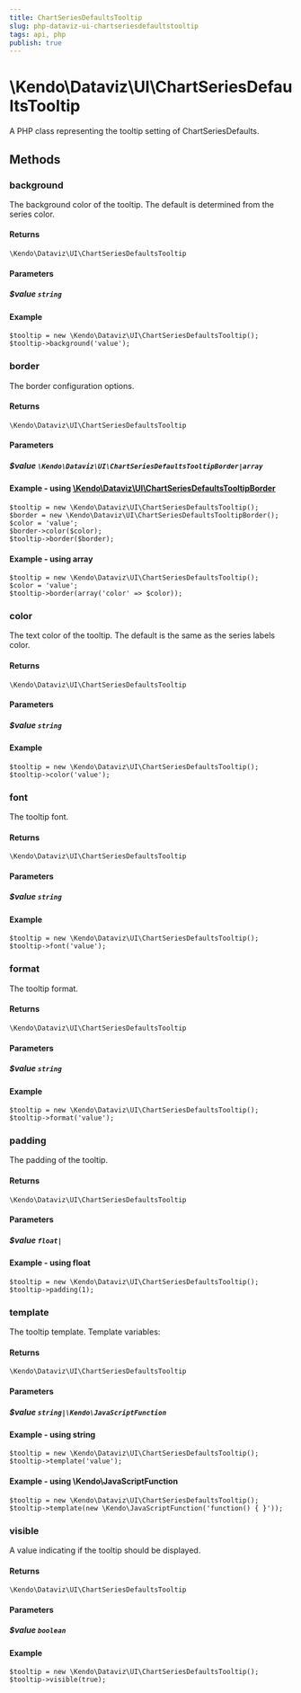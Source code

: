 ```yaml
---
title: ChartSeriesDefaultsTooltip
slug: php-dataviz-ui-chartseriesdefaultstooltip
tags: api, php
publish: true
---
```


# \Kendo\Dataviz\UI\ChartSeriesDefaultsTooltip

A PHP class representing the tooltip setting of ChartSeriesDefaults.


## Methods

### background
The background color of the tooltip. The default is determined from the series color.

#### Returns
`\Kendo\Dataviz\UI\ChartSeriesDefaultsTooltip`

#### Parameters

##### $value `string`



#### Example 
    $tooltip = new \Kendo\Dataviz\UI\ChartSeriesDefaultsTooltip();
    $tooltip->background('value');

### border

The border configuration options.

#### Returns
`\Kendo\Dataviz\UI\ChartSeriesDefaultsTooltip`

#### Parameters

##### $value `\Kendo\Dataviz\UI\ChartSeriesDefaultsTooltipBorder|array`


#### Example - using [\Kendo\Dataviz\UI\ChartSeriesDefaultsTooltipBorder](/api/wrappers/php/Kendo/Dataviz/UI/ChartSeriesDefaultsTooltipBorder)

    $tooltip = new \Kendo\Dataviz\UI\ChartSeriesDefaultsTooltip();
    $border = new \Kendo\Dataviz\UI\ChartSeriesDefaultsTooltipBorder();
    $color = 'value';
    $border->color($color);
    $tooltip->border($border);

#### Example - using array

    $tooltip = new \Kendo\Dataviz\UI\ChartSeriesDefaultsTooltip();
    $color = 'value';
    $tooltip->border(array('color' => $color));

### color
The text color of the tooltip. The default is the same as the series labels color.

#### Returns
`\Kendo\Dataviz\UI\ChartSeriesDefaultsTooltip`

#### Parameters

##### $value `string`



#### Example 
    $tooltip = new \Kendo\Dataviz\UI\ChartSeriesDefaultsTooltip();
    $tooltip->color('value');

### font
The tooltip font.

#### Returns
`\Kendo\Dataviz\UI\ChartSeriesDefaultsTooltip`

#### Parameters

##### $value `string`



#### Example 
    $tooltip = new \Kendo\Dataviz\UI\ChartSeriesDefaultsTooltip();
    $tooltip->font('value');

### format
The tooltip format.

#### Returns
`\Kendo\Dataviz\UI\ChartSeriesDefaultsTooltip`

#### Parameters

##### $value `string`



#### Example 
    $tooltip = new \Kendo\Dataviz\UI\ChartSeriesDefaultsTooltip();
    $tooltip->format('value');

### padding
The padding of the tooltip.

#### Returns
`\Kendo\Dataviz\UI\ChartSeriesDefaultsTooltip`

#### Parameters

##### $value `float|`



#### Example  - using float
    $tooltip = new \Kendo\Dataviz\UI\ChartSeriesDefaultsTooltip();
    $tooltip->padding(1);

### template
The tooltip template.
Template variables:

#### Returns
`\Kendo\Dataviz\UI\ChartSeriesDefaultsTooltip`

#### Parameters

##### $value `string|\Kendo\JavaScriptFunction`



#### Example  - using string
    $tooltip = new \Kendo\Dataviz\UI\ChartSeriesDefaultsTooltip();
    $tooltip->template('value');

#### Example  - using \Kendo\JavaScriptFunction
    $tooltip = new \Kendo\Dataviz\UI\ChartSeriesDefaultsTooltip();
    $tooltip->template(new \Kendo\JavaScriptFunction('function() { }'));

### visible
A value indicating if the tooltip should be displayed.

#### Returns
`\Kendo\Dataviz\UI\ChartSeriesDefaultsTooltip`

#### Parameters

##### $value `boolean`



#### Example 
    $tooltip = new \Kendo\Dataviz\UI\ChartSeriesDefaultsTooltip();
    $tooltip->visible(true);

